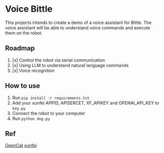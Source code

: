 # Voice Bittle

This projects intends to create a demo of a voice assistant for Bittle. The voice assistant will be able to understand voice commands and execute them on the robot.

## Roadmap

1. [x] Control the robot via serial communication
2. [x] Using LLM to understand natural language commands
3. [x] Voice recognition

## How to use

1. Run `pip install -r requirements.txt`
2. Add your xunfei APPID, APISERCET, XF_APIKEY and OPENAI_API_KEY to `key.py`
3. Connect the robot to your computer
4. Run `python dog.py`

## Ref

[OpenCat](https://github.com/PetoiCamp/OpenCat/tree/main/serialMaster)
[xunfei](https://www.xfyun.cn/doc/asr/voicedictation/API.html#%E6%8E%A5%E5%8F%A3%E8%AF%B4%E6%98%8E)
